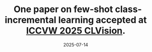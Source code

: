 ---
title: >-
    <i class="fas fa-book-open text-muted" style="font-size: 0.9em; margin-right: 0.5em;"></i> One paper on few-shot class-incremental learning accepted at <a href="https://sites.google.com/view/clvision2025" target="_blank">ICCVW 2025 CLVision</a>.
#    <a href="https://google.com" target="_blank">read more <i class="fas fa-angle-double-right"></i></a>
date: 2025-07-14
---